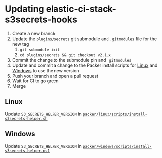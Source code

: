 # Updating elastic-ci-stack-s3secrets-hooks

1. Create a new branch
1. Update the `plugins/secrets` git submodule and `.gitmodules` file for the new tag
	1. `git submodule init`
	1. `cd plugins/secrets && git checkout v2.1.x`
1. Commit the change to the submodule pin and `.gitmodules`
1. Update and commit a change to the Packer install scripts for [Linux](#linux) and [Windows](#windows) to use the new version
1. Push your branch and open a pull request
1. Wait for CI to go green
1. Merge

## Linux

Update `S3_SECRETS_HELPER_VERSION` in [`packer/linux/scripts/install-s3secrets-helper.sh`](packer/linux/scripts/install-s3secrets-helper.sh)

## Windows

Update `S3_SECRETS_HELPER_VERSION` in [`packer/windows/scripts/install-s3secrets-helper.ps1`](packer/windows/scripts/install-s3secrets-helper.ps1)
